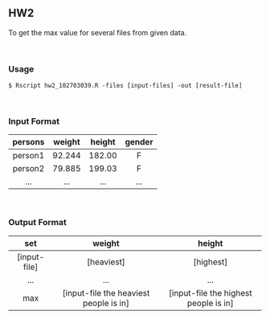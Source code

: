 ## HW2
To get the max value for several files from given data.

<br>

### Usage
```
$ Rscript hw2_102703039.R -files [input-files] -out [result-file]
```

<br>

### Input Format
| persons | weight | height | gender |
| :-----: | :----: | :----: | :----: |
| person1 | 92.244 | 182.00 | F |
| person2 | 79.885 | 199.03 | F |
| ... | ... | ... | ... |

<br>

### Output Format
| set | weight | height |
| :-----: | :----: | :----: |
| [input-file] | [heaviest] | [highest] |
| ... | ... | ... |
| max | [input-file the heaviest people is in] | [input-file the highest people is in] |

<br>
